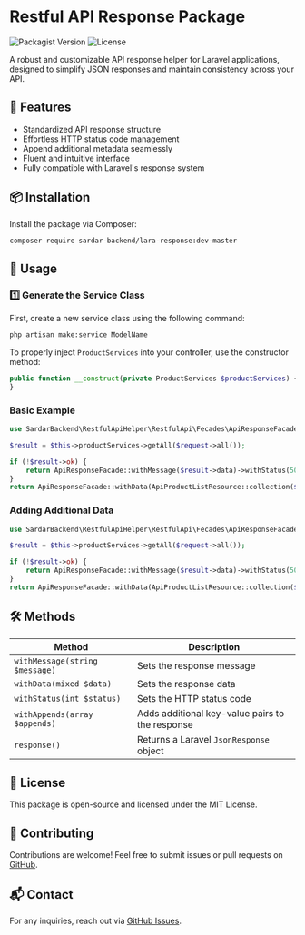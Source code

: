 # Restful API Response Package

![Packagist Version](https://img.shields.io/packagist/v/sardarbackend/LaraResponse)
![License](https://img.shields.io/github/license/sardarbackend/LaraResponse)

A robust and customizable API response helper for Laravel applications, designed to simplify JSON responses and maintain consistency across your API.

## 📌 Features
- Standardized API response structure
- Effortless HTTP status code management
- Append additional metadata seamlessly
- Fluent and intuitive interface
- Fully compatible with Laravel's response system

## 📦 Installation
Install the package via Composer:
```bash
composer require sardar-backend/lara-response:dev-master
```

## 🚀 Usage


### 1️⃣ Generate the Service Class  

First, create a new service class using the following command:  

```sh
php artisan make:service ModelName
```

To properly inject `ProductServices` into your controller, use the constructor method:  

```php
public function __construct(private ProductServices $productServices) {
}
```

### Basic Example
```php
use SardarBackend\RestfulApiHelper\RestfulApi\Fecades\ApiResponseFacade;

$result = $this->productServices->getAll($request->all());

if (!$result->ok) {
    return ApiResponseFacade::withMessage($result->data)->withStatus(500)->build()->Response();
}
return ApiResponseFacade::withData(ApiProductListResource::collection($result->data)->resource)->build()->Response();
```

### Adding Additional Data
```php
use SardarBackend\RestfulApiHelper\RestfulApi\Fecades\ApiResponseFacade;

$result = $this->productServices->getAll($request->all());

if (!$result->ok) {
    return ApiResponseFacade::withMessage($result->data)->withStatus(500)->build()->Response();
}
return ApiResponseFacade::withData(ApiProductListResource::collection($result->data)->resource)->withAppends(['processing_time' => '2 seconds'])->build()->Response();
```

## 🛠 Methods
| Method | Description |
|--------|-------------|
| `withMessage(string $message)` | Sets the response message |
| `withData(mixed $data)` | Sets the response data |
| `withStatus(int $status)` | Sets the HTTP status code |
| `withAppends(array $appends)` | Adds additional key-value pairs to the response |
| `response()` | Returns a Laravel `JsonResponse` object |

## 📜 License
This package is open-source and licensed under the MIT License.

## 🤝 Contributing
Contributions are welcome! Feel free to submit issues or pull requests on [GitHub](https://github.com/SardarBackend/LaraResponse).

## 📬 Contact
For any inquiries, reach out via [GitHub Issues](https://github.com/SardarBackend/LaraResponse/issues).
